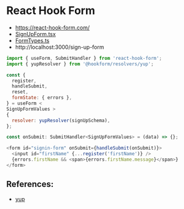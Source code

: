 # React Hook Form

- https://react-hook-form.com/
- [SignUpForm.tsx](./src/react-hook-form/SignUpForm.tsx)
- [FormTypes.ts](./src/react-hook-form/types/FormTypes.ts)
- http://localhost:3000/sign-up-form

```js
import { useForm, SubmitHandler } from 'react-hook-form';
import { yupResolver } from '@hookform/resolvers/yup';
```

```js
const {
  register,
  handleSubmit,
  reset,
  formState: { errors },
} = useForm <
SignUpFormValues >
{
  resolver: yupResolver(signUpSchema),
};
```

```js
const onSubmit: SubmitHandler<SignUpFormValues> = (data) => {};
```

```js
<form id="signin-form" onSubmit={handleSubmit(onSubmit)}>
  <input id="firstName" {...register('firstName')} />
  {errors.firstName && <span>{errors.firstName.message}</span>}
</form>
```

## References:

- [yup](https://github.com/jquense/yup)
